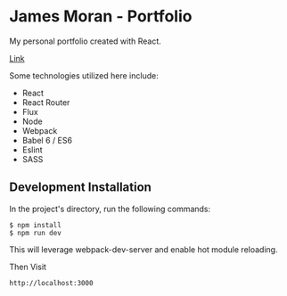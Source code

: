 # James Moran - Portfolio

My personal portfolio created with React.

[Link](http://www.google.com)

Some technologies utilized here include:
* React
* React Router
* Flux
* Node
* Webpack
* Babel 6 / ES6
* Eslint
* SASS


## Development Installation

In the project's directory, run the following commands:

```
$ npm install
$ npm run dev
```

This will leverage webpack-dev-server and enable hot module reloading.

Then  Visit

```
http://localhost:3000
```
